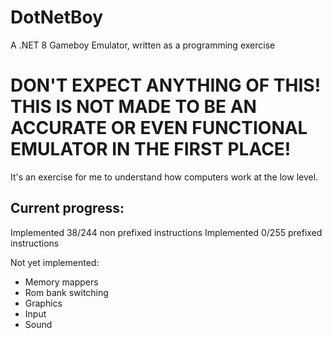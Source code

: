 # DotNetBoy
A .NET 8 Gameboy Emulator, written as a programming exercise

# DON'T EXPECT ANYTHING OF THIS! THIS IS NOT MADE TO BE AN ACCURATE OR EVEN FUNCTIONAL EMULATOR IN THE FIRST PLACE!
It's an exercise for me to understand how computers work at the low level.

## Current progress:
Implemented 38/244 non prefixed instructions
Implemented 0/255 prefixed instructions

Not yet implemented:
* Memory mappers
* Rom bank switching
* Graphics
* Input
* Sound